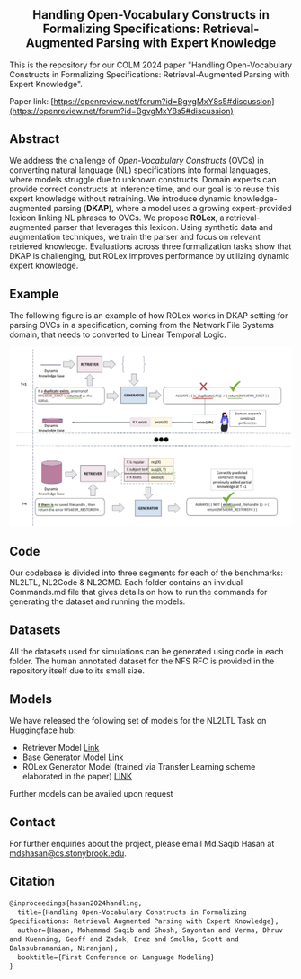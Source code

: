 # <h2 align="center"> Handling Open-Vocabulary Constructs in Formalizing Specifications: Retrieval-Augmented Parsing with Expert Knowledge </h2>

This is the repository for our COLM 2024 paper "Handling Open-Vocabulary Constructs in Formalizing Specifications: Retrieval-Augmented Parsing with Expert Knowledge".

Paper link: [https://openreview.net/forum?id=BgvgMxY8s5#discussion](https://openreview.net/forum?id=BgvgMxY8s5#discussion)

## Abstract
We address the challenge of *Open-Vocabulary Constructs* (OVCs) in converting natural language (NL) specifications into formal languages, where models struggle due to unknown constructs. Domain experts can provide correct constructs at inference time, and our goal is to reuse this expert knowledge without retraining. We introduce dynamic knowledge-augmented parsing (**DKAP**), where a model uses a growing expert-provided lexicon linking NL phrases to OVCs. We propose **ROLex**, a retrieval-augmented parser that leverages this lexicon. Using synthetic data and augmentation techniques, we train the parser and focus on relevant retrieved knowledge. Evaluations across three formalization tasks show that DKAP is challenging, but ROLex improves performance by utilizing dynamic expert knowledge.

## Example
The following figure is an example of how ROLex works in DKAP setting for parsing OVCs in a specification, coming from the Network File Systems domain, that needs to converted to Linear Temporal Logic.

![Example of ROLex in action](ROLex.png)


## Code
Our codebase is divided into three segments for each of the benchmarks: NL2LTL, NL2Code & NL2CMD. Each folder contains an invidual Commands.md file that gives details on how to run the commands for generating the dataset and running the models.

## Datasets
All the datasets used for simulations can be generated using code in each folder. The human annotated dataset for the NFS RFC is provided in the repository itself due to its small size.

## Models
We have released the following set of models for the NL2LTL Task on Huggingface hub:
- Retriever Model [Link](https://huggingface.co/StonyBrookNLP/nfs_rfc_retriever)
- Base Generator Model [Link](https://huggingface.co/StonyBrookNLP/nfs_rfc_baseline_generator)
- ROLex Generator Model (trained via Transfer Learning scheme elaborated in the paper) [LINK](https://huggingface.co/StonyBrookNLP/nfs_rfc_rolex_generator)

Further models can be availed upon request

## Contact

For further enquiries about the project, please email Md.Saqib Hasan at mdshasan@cs.stonybrook.edu.

## Citation 

```
@inproceedings{hasan2024handling,
  title={Handling Open-Vocabulary Constructs in Formalizing Specifications: Retrieval Augmented Parsing with Expert Knowledge},
  author={Hasan, Mohammad Saqib and Ghosh, Sayontan and Verma, Dhruv and Kuenning, Geoff and Zadok, Erez and Smolka, Scott and Balasubramanian, Niranjan},
  booktitle={First Conference on Language Modeling}
}
```
